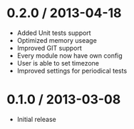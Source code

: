 0.2.0 / 2013-04-18
==================

  * Added Unit tests support
  * Optimized memory useage
  * Improved GIT support
  * Every module now have own config
  * User is able to set timezone
  * Improved settings for periodical tests

0.1.0 / 2013-03-08
==================

  * Initial release
